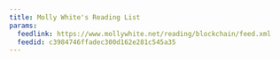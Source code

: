```yaml
---
title: Molly White's Reading List
params:
  feedlink: https://www.mollywhite.net/reading/blockchain/feed.xml
  feedid: c3984746ffadec300d162e281c545a35
---
```

